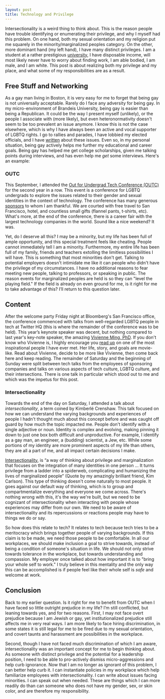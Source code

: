 ```yaml
---
layout: post
title: Technology and Privilege
---
```


Intersectionality is a weird thing to think about.  This is the reason people have trouble identifying or enumerating their privilege, and why I myself had this problem.  On one hand, both my sexual orientation and my religion put me squarely in the minority/marginalized peoples category.  On the other, more dominant hand (my left hand), I have many distinct privileges.   I am a student at a rather prestigious [university](http://www.brandeis.edu/), I have disposable income, will most likely never have to worry about finding work, I am able bodied, I am male, and I am white.  This post is about realizing both my privilege and my place, and what some of my responsibilities are as a result.

## Free Stuff and Networking
As a gay man living in Boston, it is very easy for me to forget that being gay is not universally acceptable.  Rarely do I face any adversity for being gay.  In my micro-environment of Brandeis University, being gay is easier than being a Republican.  It could be the way I present myself (unlikely), or the people I associate with (more likely), but even heteronormativity doesn't seem to be too prevalent an issue anymore.  I know this is not the case elsewhere, which is why I have always been an active and vocal supporter of LGBTQ rights.  I go to rallies and parades, I have lobbied my elected officials, and I have [written](http://sethrait.com/Unconscious-Bias-In-Gay-Dating-Culture.html) about these issues.  Even so, in my personal situation, being gay actively helps me further my educational and career goals.  Being gay has helped me get college scholarships, given me talking points during interviews, and has even help me *get* some interviews.  Here's an example:

### OUTC
This September, I attended the [Out for Undergrad Tech Conference (OUTC)](http://outforundergrad.org/tech/) for the second year in a row.  This event is a conference for LGBTQ undergrads to explore the issues related to their gender and sexual identities in the context of technology.  The conference has many generous [sponsors](http://outforundergrad.org/tech-employers) to whom I am thankful.  We are courted with free travel to San Francisco, hotel, and countless small gifts (flannel pants, t-shirts, etc). What's more, at the end of the conference, there is a career fair with  the largest technology companies in the world.  Sound like a nice weekend?  It was.

Yet, do I deserve all this?  I may be a minority, but my life has been full of ample opportunity, and this special treatment feels like cheating.  People cannot immediately tell I am a minority.  Furthermore, my entire life has been full of my family, friends and teachers extolling the limitless possibilities I will have.  This is something that most minorities don't get.  Talking to potential employers doesn't intimidate me like it can people who didn't have the privilege of my circumstances.  I have no additional reasons to fear meeting new people, talking to professors, or speaking in public.  The reason events for marginalized peoples are held is so they can "level the playing field."  If the field is already on even ground for me, is it right for me to take advantage of this?  I’ll return to this question later.

## Content
After the welcome party Friday night at Bloomberg's San Francisco office, the conference commenced with talks from well-regarded LGBTQ people in tech at Twitter HQ (this is where the remainder of the conference was to be held).  This year’s keynote speaker was decent, but nothing compared to last year's key-note speaker, the amazing [Vivienne Ming, PhD](http://www.vivienneming.com/).  If you don't know who Vivienne is, I highly encourage you [read up](http://www.huffingtonpost.com/2013/10/12/vivienne-ming-self-discovery-gender-transition_n_3998281.html) on one of the most inspirational people I have ever met.  Her life, story, and goals are movie-like.   Read about Vivienne, decide to be more like Vivienne, then come back here and keep reading.  The remainder of Saturday and the beginning of Sunday were split between tech talks from the employees of sponsoring companies and talks on various aspects of tech culture, LGBTQ culture, and their intersections.  There is one talk in particular which stood out to me and which was the impetus for this post.

### Intersectionality
Towards the end of the day on Saturday, I attended a talk about *intersectionality*, a term coined by Kimberlé Crenshaw.  This talk focused on how we can understand the varying backgrounds and experiences of people  I hadn't thought much about this concept before and was caught off guard by how much the topic impacted me.  People don't identify with a single adjective or noun.  Identity is complex and evolving, making pinning it down to just one box both difficult and unproductive.  For example, I identify as a gay man, an engineer, a (budding) scientist, a Jew, etc.  While some portions of my identity are more prominent aspects of my life than others, they are all a part of me, and all impact certain decisions I make.

[Intersectionality](http://socialdifference.columbia.edu/files/socialdiff/projects/Article__Mapping_the_Margins_by_Kimblere_Crenshaw.pdf), is “a way of thinking about privilege and marginalization that focuses on the integration of many identities in one person ... It turns privilege from a ladder into a spiderweb, complicating and humanizing the lives of marginalized people”  (Quote by my amazingly brilliant friend, Kim Carlson).  This type of thinking doesn't come naturally to most people.  It goes against our default way of thinking, which is to group and compartmentalize everything and everyone we come across.  There's nothing wrong with this, it's the way we're built, but we need to be cognizant of intersectionality when interacting with people whose experiences may differ from our own.   We need to be aware of intersectionality and its repercussions or reactions people may have to things we do or say.

So how does this relate to tech? It relates to tech because tech tries to be a meritocracy which brings together people of varying backgrounds.  If this claim is to be made, we need those people to be comfortable.  In all our workplaces, we should make inclusion a goal to strive towards, instead of being a condition of someone's situation in life.  We should not only strive towards tolerance in the workplace, but towards understanding and compassion. My employer once talked about how important it is to "bring your whole self to work."  I truly believe in this mentality and the only way this can be accomplished is if people feel like their whole self is *safe*  and welcome at work.

## Conclusion
Back to my earlier question.  Is it right for me to benefit from OUTC when I have faced so little outright prejudice in my life?  I’m still conflicted, but leaning towards yes, and for two reasons.  First, I may not face overt prejudice because I am Jewish or gay, yet institutionalized prejudice still affects me in very real ways.  I am more likely to face hiring discrimination, in some states it is still legal for me to be fired due to my sexual orientation, and covert taunts and harassment are possibilities in the workplace.

Second, though I have not faced much discrimination of which I am aware, intersectionality was an important concept for me to begin thinking about.  As someone with distinct privilege and the potential for a leadership position, I need to be able to pro-actively dismiss micro-aggressions and help curb ignorance.  Now that I am no longer as ignorant of this problem, I can better help curb it.  I can instantiate policies in my workplace which help familiarize employees with intersectionality.  I can write about issues facing minorities.  I can speak out when needed.  These are things which I can more readily do than can someone who does not have my gender, sex, or skin color, and are therefore my responsibility.
